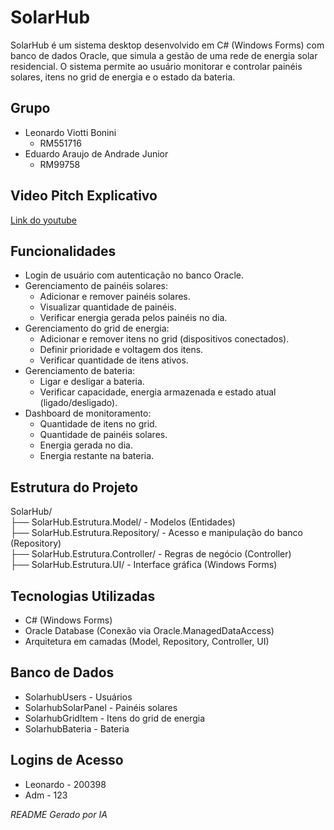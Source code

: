 # SolarHub

SolarHub é um sistema desktop desenvolvido em C# (Windows Forms) com banco de dados Oracle, que simula a gestão de uma rede de energia solar residencial. O sistema permite ao usuário monitorar e controlar painéis solares, itens no grid de energia e o estado da bateria.

## Grupo
- Leonardo Viotti Bonini
    - RM551716
- Eduardo Araujo de Andrade Junior
    - RM99758

## Video Pitch Explicativo

[Link do youtube](https://youtu.be/sOdKuZIk1hs)

## Funcionalidades

- Login de usuário com autenticação no banco Oracle.
- Gerenciamento de painéis solares:
  - Adicionar e remover painéis solares.
  - Visualizar quantidade de painéis.
  - Verificar energia gerada pelos painéis no dia.
- Gerenciamento do grid de energia:
  - Adicionar e remover itens no grid (dispositivos conectados).
  - Definir prioridade e voltagem dos itens.
  - Verificar quantidade de itens ativos.
- Gerenciamento de bateria:
  - Ligar e desligar a bateria.
  - Verificar capacidade, energia armazenada e estado atual (ligado/desligado).
- Dashboard de monitoramento:
  - Quantidade de itens no grid.
  - Quantidade de painéis solares.
  - Energia gerada no dia.
  - Energia restante na bateria.

## Estrutura do Projeto

SolarHub/  
├── SolarHub.Estrutura.Model/ - Modelos (Entidades)  
├── SolarHub.Estrutura.Repository/ - Acesso e manipulação do banco (Repository)  
├── SolarHub.Estrutura.Controller/ - Regras de negócio (Controller)  
├── SolarHub.Estrutura.UI/ - Interface gráfica (Windows Forms)  

## Tecnologias Utilizadas

- C# (Windows Forms)
- Oracle Database (Conexão via Oracle.ManagedDataAccess)
- Arquitetura em camadas (Model, Repository, Controller, UI)

## Banco de Dados

- SolarhubUsers - Usuários
- SolarhubSolarPanel - Painéis solares
- SolarhubGridItem - Itens do grid de energia
- SolarhubBateria - Bateria

## Logins de Acesso

- Leonardo - 200398  
- Adm - 123

*README Gerado por IA*
